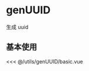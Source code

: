 # genUUID

生成 uuid

## 基本使用

<basic></basic>

<<< @/utils/genUUID/basic.vue

<script setup>
import basic from 'docs/utils/genUUID/basic.vue'
</script>
